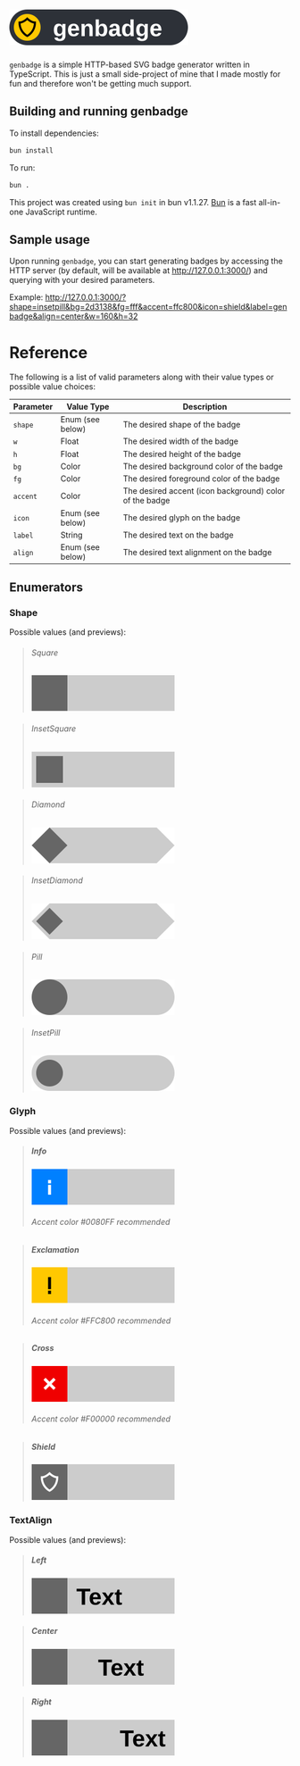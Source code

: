 # ![genbadge](docs/resources/logo.svg)

`genbadge` is a simple HTTP-based SVG badge generator written in TypeScript. This is just a small side-project of mine that I made mostly for fun and therefore won't be getting much support.

## Building and running genbadge 

To install dependencies:

```bash
bun install
```

To run:

```bash
bun .
```

This project was created using `bun init` in bun v1.1.27. [Bun](https://bun.sh) is a fast all-in-one JavaScript runtime.

## Sample usage

Upon running `genbadge`, you can start generating badges by accessing the HTTP server (by default, will be available at http://127.0.0.1:3000/) and querying with your desired parameters.

Example: http://127.0.0.1:3000/?shape=insetpill&bg=2d3138&fg=fff&accent=ffc800&icon=shield&label=genbadge&align=center&w=160&h=32

# Reference

The following is a list of valid parameters along with their value types or possible value choices:

|Parameter|Value Type      |Description                                            |
|---------|----------------|-------------------------------------------------------|
|`shape`  |Enum (see below)|The desired shape of the badge                         |
|`w`      |Float           |The desired width of the badge                         |
|`h`      |Float           |The desired height of the badge                        |
|`bg`     |Color           |The desired background color of the badge              |
|`fg`     |Color           |The desired foreground color of the badge              |
|`accent` |Color           |The desired accent (icon background) color of the badge|
|`icon`   |Enum (see below)|The desired glyph on the badge                         |
|`label`  |String          |The desired text on the badge                          |
|`align`  |Enum (see below)|The desired text alignment on the badge                |

## Enumerators

### Shape

Possible values (and previews):

> ###### Square
> ![shape_square.svg](docs/resources/shape_square.svg)

> ###### InsetSquare
> ![shape_insetsquare.svg](docs/resources/shape_insetsquare.svg)

> ###### Diamond
> ![shape_diamond.svg](docs/resources/shape_diamond.svg)

> ###### InsetDiamond
> ![shape_insetdiamond.svg](docs/resources/shape_insetdiamond.svg)

> ###### Pill
> ![shape_pill.svg](docs/resources/shape_pill.svg)

> ###### InsetPill
> ![shape_insetpill.svg](docs/resources/shape_insetpill.svg)

### Glyph

Possible values (and previews):

> ##### Info
> ![icon_info.svg](docs/resources/icon_info.svg)
> ###### *Accent color #0080FF recommended*

> ##### Exclamation
> ![icon_exclamation.svg](docs/resources/icon_exclamation.svg)
> ###### *Accent color #FFC800 recommended*

> ##### Cross
> ![icon_cross.svg](docs/resources/icon_cross.svg)
> ###### *Accent color #F00000 recommended*

> ##### Shield
> ![icon_shield.svg](docs/resources/icon_shield.svg)

### TextAlign

Possible values (and previews):

> ##### Left
> ![align_left.svg](docs/resources/align_left.svg)

> ##### Center
> ![align_center.svg](docs/resources/align_center.svg)

> ##### Right
> ![align_right.svg](docs/resources/align_right.svg)
